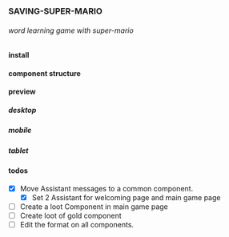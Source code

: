 ### SAVING-SUPER-MARIO

###### word learning game with super-mario

#### install

#### component structure

#### preview

##### desktop

##### mobile

##### tablet

#### todos

- [x] Move Assistant messages to a common component.
  - [x] Set 2 Assistant for welcoming page and main game page
- [ ] Create a loot Component in main game page
- [ ] Create loot of gold component
- [ ] Edit the format on all components.
